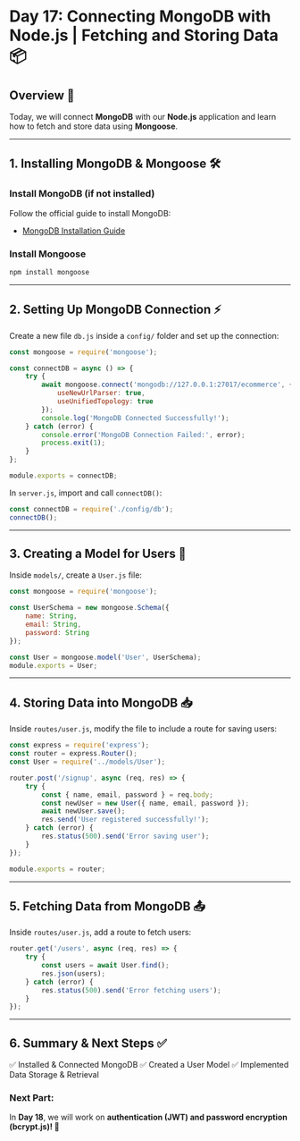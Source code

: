# Day 17: Connecting MongoDB with Node.js | Fetching and Storing Data 📦

## Overview 🌟
Today, we will connect **MongoDB** with our **Node.js** application and learn how to fetch and store data using **Mongoose**.

---

## **1. Installing MongoDB & Mongoose** 🛠️

### **Install MongoDB (if not installed)**
Follow the official guide to install MongoDB:
- [MongoDB Installation Guide](https://www.mongodb.com/docs/manual/installation/)

### **Install Mongoose**
```bash
npm install mongoose
```

---

## **2. Setting Up MongoDB Connection** ⚡

Create a new file `db.js` inside a `config/` folder and set up the connection:

```javascript
const mongoose = require('mongoose');

const connectDB = async () => {
    try {
        await mongoose.connect('mongodb://127.0.0.1:27017/ecommerce', {
            useNewUrlParser: true,
            useUnifiedTopology: true
        });
        console.log('MongoDB Connected Successfully!');
    } catch (error) {
        console.error('MongoDB Connection Failed:', error);
        process.exit(1);
    }
};

module.exports = connectDB;
```

In `server.js`, import and call `connectDB()`:

```javascript
const connectDB = require('./config/db');
connectDB();
```

---

## **3. Creating a Model for Users** 👤

Inside `models/`, create a `User.js` file:

```javascript
const mongoose = require('mongoose');

const UserSchema = new mongoose.Schema({
    name: String,
    email: String,
    password: String
});

const User = mongoose.model('User', UserSchema);
module.exports = User;
```

---

## **4. Storing Data into MongoDB** 📥

Inside `routes/user.js`, modify the file to include a route for saving users:

```javascript
const express = require('express');
const router = express.Router();
const User = require('../models/User');

router.post('/signup', async (req, res) => {
    try {
        const { name, email, password } = req.body;
        const newUser = new User({ name, email, password });
        await newUser.save();
        res.send('User registered successfully!');
    } catch (error) {
        res.status(500).send('Error saving user');
    }
});

module.exports = router;
```

---

## **5. Fetching Data from MongoDB** 📤

Inside `routes/user.js`, add a route to fetch users:

```javascript
router.get('/users', async (req, res) => {
    try {
        const users = await User.find();
        res.json(users);
    } catch (error) {
        res.status(500).send('Error fetching users');
    }
});
```

---

## **6. Summary & Next Steps** ✅
✅ Installed & Connected MongoDB
✅ Created a User Model
✅ Implemented Data Storage & Retrieval

### **Next Part:**
In **Day 18**, we will work on **authentication (JWT) and password encryption (bcrypt.js)! 🔐**
